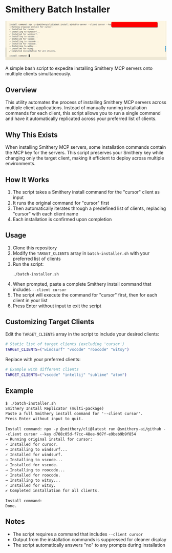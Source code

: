 # Smithery Batch Installer

 ![alt text](image.png)

A simple bash script to expedite installing Smithery MCP servers onto multiple clients simultaneously.

## Overview

This utility automates the process of installing Smithery MCP servers across multiple client applications. Instead of manually running installation commands for each client, this script allows you to run a single command and have it automatically replicated across your preferred list of clients.

## Why This Exists

When installing Smithery MCP servers, some installation commands contain the MCP key for the servers. This script preserves your Smithery key while changing only the target client, making it efficient to deploy across multiple environments.

## How It Works

1. The script takes a Smithery install command for the "cursor" client as input
2. It runs the original command for "cursor" first
3. Then automatically iterates through a predefined list of clients, replacing "cursor" with each client name
4. Each installation is confirmed upon completion

## Usage

1. Clone this repository
2. Modify the `TARGET_CLIENTS` array in `batch-installer.sh` with your preferred list of clients
3. Run the script:
   ```bash
   ./batch-installer.sh
   ```
4. When prompted, paste a complete Smithery install command that includes `--client cursor`
5. The script will execute the command for "cursor" first, then for each client in your list
6. Press Enter without input to exit the script

## Customizing Target Clients

Edit the `TARGET_CLIENTS` array in the script to include your desired clients:

```bash
# Static list of target clients (excluding 'cursor')
TARGET_CLIENTS=("windsurf" "vscode" "roocode" "witsy")
```

Replace with your preferred clients:

```bash
# Example with different clients
TARGET_CLIENTS=("vscode" "intellij" "sublime" "atom")
```

## Example

```
$ ./batch-installer.sh
Smithery Install Replicator (multi-package)
Paste a full Smithery install command for '--client cursor'.
Press Enter without input to quit.

Install command: npx -y @smithery/cli@latest run @smithery-ai/github --client cursor --key d708c05d-f7cc-48ee-907f-e9beb9b9f854
→ Running original install for cursor:
✓ Installed for cursor.
→ Installing to windsurf...
✓ Installed for windsurf.
→ Installing to vscode...
✓ Installed for vscode.
→ Installing to roocode...
✓ Installed for roocode.
→ Installing to witsy...
✓ Installed for witsy.
✔ Completed installation for all clients.

Install command: 
Done.
```

## Notes

- The script requires a command that includes `--client cursor`
- Output from the installation commands is suppressed for cleaner display
- The script automatically answers "no" to any prompts during installation
